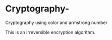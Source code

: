 # Cryptography-
Cryptography using color and armstrong number

This is an irreversible encryption algorithm. 
